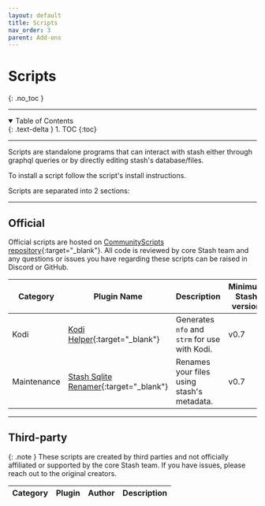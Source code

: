```yaml
---
layout: default
title: Scripts
nav_order: 3
parent: Add-ons
---
```

# Scripts
{: .no_toc }

---

<details open markdown="block">
  <summary>
    Table of Contents
  </summary>
  {: .text-delta }
1. TOC
{:toc}
</details>

---

Scripts are standalone programs that can interact with stash either through graphql queries or by directly editing stash's database/files.

To install a script follow the script's install instructions.

Scripts are separated into 2 sections:

---

## Official

Official scripts are hosted on [CommunityScripts repository](https://github.com/stashapp/CommunityScripts){:target="_blank"}. All code is reviewed by core Stash team and any questions or issues you have regarding these scripts can be raised in Discord or GitHub. 

Category | Plugin Name | Description | Minimum Stash version
--------|-----------|-----------|---------------------
Kodi | [Kodi Helper](https://github.com/stashapp/CommunityScripts/blob/main/scripts/kodi-helper){:target="_blank"} | Generates `nfo` and `strm` for use with Kodi. | v0.7
Maintenance | [Stash Sqlite Renamer](https://github.com/stashapp/CommunityScripts/blob/main/scripts/Sqlite_Renamer){:target="_blank"} | Renames your files using stash's metadata. | v0.7

---

## Third-party

{: .note }
These scripts are created by third parties and not officially affiliated or supported by the core Stash team. If you have issues, please reach out to the original creators.

Category | Plugin | Author | Description
-|-|-|-

